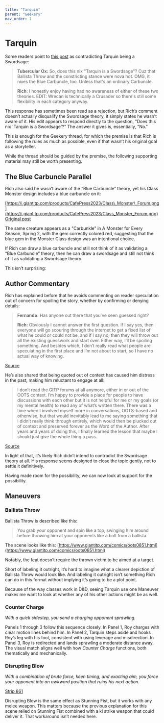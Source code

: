```yaml
---
title: "Tarquin"
parent: "Geekery"
nav_order: 1
---
```

# Tarquin

Some readers point to [this post](https://forums.giantitp.com/showsinglepost.php?p=25915532&postcount=3) as contradicting Tarquin being a Swordsage:

> **Tubercular Ox:**
> So, does this nix "Tarquin is a Swordsage"? Cuz that Ballista Throw and the constricting stance were nova hot.
> OMG, it nixes the Blue Carbuncle, too. Unless that's an ordinary Carbuncle.
>
> **Rich:**
> I honestly enjoy having had no awareness of either of these two theories.
> EDIT: Wrecan is technically a Crusader so there's still some flexibility in each category anyway.

This response has sometimes been read as a rejection, but Rich’s comment doesn’t actually disqualify the Swordsage theory, it simply states he wasn’t aware of it. His edit appears to respond directly to the question, "Does this nix 'Tarquin is a Swordsage'?" The answer it gives is, essentially, "No."

This is enough for the Geekery thread, for which the premise is that Rich is following the rules as much as possible, even if that wasn’t his original goal as a storyteller.

While the thread should be guided by the premise, the following supporting material may still be worth presenting.

## The Blue Carbuncle Parallel

Rich also said he wasn’t aware of the “Blue Carbuncle” theory, yet his Class Monster design includes a blue carbuncle on it:

[https://i.giantitp.com/products/CafePress2023/Class\_Monster\_Forum.png](https://i.giantitp.com/products/CafePress2023/Class_Monster_Forum.png)
[Original post](https://forums.giantitp.com/showsinglepost.php?p=25915519&postcount=1)

The same creature appears as a "Carbunkle" in A Monster for Every Season, Spring 2, with the gem correctly colored red, suggesting that the blue gem in the Monster Class design was an intentional choice.

If Rich can draw a blue carbuncle and still not think of it as validating a “Blue Carbuncle” theory, then he can draw a swordsage and still not think of it as validating a Swordsage theory.

This isn’t surprising:

## Author Commentary

Rich has explained before that he avoids commenting on reader speculation out of concern for spoiling the story, whether by confirming or denying details:

> **Fernando:**
> Has anyone out there that you’ve seen guessed right?
>
> **Rich:**
> Obviously I cannot answer the first question. If I say yes, then everyone will go scouring through the internet to get a fixed list of what he could or could not be, and if I say no, then they will throw out all the existing guesswork and start over. Either way, I’ll be spoiling something. And besides which, I don’t really read what people are speculating in the first place and I’m not about to start, so I have no actual way of knowing.

[Source](https://www.patreon.com/posts/answer-post-may-39917949)

He’s also shared that being quoted out of context has caused him distress in the past, making him reluctant to engage at all:

> I don’t read the GITP forums at all anymore, either in or out of the OOTS context. I’m happy to provide a place for people to have discussions with each other but it is not helpful for me or my goals (or my mental health) to read any of what’s written there. There was a time when I involved myself more in conversations, OOTS-based and otherwise, but that would inevitably lead to me saying something that I didn’t really think through entirely, which would then be plucked out of context and preserved forever as the Word of the Author. After years and years of doing this, I finally learned the lesson that maybe I should just give the whole thing a pass.

[Source](https://www.patreon.com/posts/answers-post-8-93833361)

In light of that, it’s likely Rich didn’t intend to contradict the Swordsage theory at all. His response seems designed to close the topic gently, not to settle it definitively.

Having made room for the possibility, we can now look at support for the possibility.

## Maneuvers

### Ballista Throw

Ballista Throw is described like this:

> You grab your opponent and spin like a top, swinging him around before throwing him at your opponents like a bolt from a ballista.

The scene looks like this:
[https://www.giantitp.com/comics/oots0851.html](https://www.giantitp.com/comics/oots0851.html)

Notably, the feat doesn’t require the thrown victim to be aimed at a target.

Short of labeling it outright, it’s hard to imagine what a clearer depiction of Ballista Throw would look like. And labeling it outright isn’t something Rich can do in this format without implying it’s going to be a plot point.

Because of the way classes work in D\&D, seeing Tarquin use one Maneuver makes me want to look at whether any of his other actions might be as well.

### Counter Charge

*With a quick sidestep, you send a charging opponent sprawling.*

Panels 1 through 3 follow this sequence closely. In Panel 1, Roy charges with clear motion lines behind him. In Panel 2, Tarquin steps aside and hooks Roy’s leg with his foot, consistent with using leverage and misdirection. In Panel 3, Roy is redirected and lands sprawling a moderate distance away. The visual match aligns well with how *Counter Charge* functions, both thematically and mechanically.

### Disrupting Blow

*With a combination of brute force, keen timing, and exacting aim, you force your opponent into an awkward position that ruins his next action.*

[Strip 861](https://www.giantitp.com/comics/oots0861.html)

Disrupting Blow is the same effect as Stunning Fist, but it works with any melee weapon. This matters because the previous explanation for this scene relied on Stunning Fist combined with a ki strike weapon that could deliver it. That workaround isn’t needed here.
